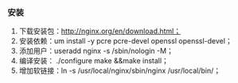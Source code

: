### 安装

1. 下载安装包：http://nginx.org/en/download.html；
2. 安装依赖：um install -y pcre pcre-devel openssl openssl-devel；
3. 添加用户：useradd nginx -s /sbin/nologin -M；
4. 编译安装：
    ./configure
    make &&make install；
5. 增加软链接：ln -s /usr/local/nginx/sbin/nginx /usr/local/bin/；
